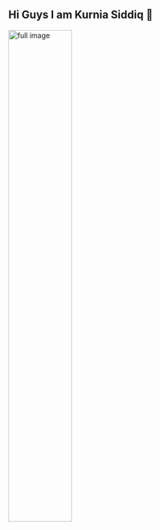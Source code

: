 ## Hi Guys I am Kurnia Siddiq 👋

<!--
**kursisiddiqsiddiq-ui/kursisiddiqsiddiq-ui** is a ✨ _special_ ✨ repository because its `README.md` (this file) appears on your GitHub profile.

Here are some ideas to get you started:

- 🔭 I’m currently working on ...
- 🌱 I’m currently learning ...
- 👯 I’m looking to collaborate on ...
- 🤔 I’m looking for help with ...
- 💬 Ask me about ...
- 📫 How to reach me: ...
- 😄 Pronouns: ...
- ⚡ Fun fact: ...
-->
<img src="https://media.giphy.com/media/v1.Y2lkPWVjZjA1ZTQ3cDJ2N3VveWF5czBzYThpcncxMHlsNjU2eXl6enRoeTNtaXU5MnBqNCZlcD12MV9naWZzX3JlbGF0ZWQmY3Q9Zw/XHkQUuliDUOSqM4hto/giphy.gif" width="50%" alt="full image">

